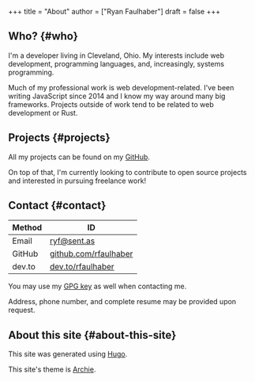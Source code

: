 +++
title = "About"
author = ["Ryan Faulhaber"]
draft = false
+++

## Who? {#who}

I'm a developer living in Cleveland, Ohio. My interests include web development, programming languages, and, increasingly, systems programming.

Much of my professional work is web development-related. I've been writing JavaScript since 2014 and I know my way around many big frameworks. Projects outside of work tend to be related to web development or Rust.

## Projects {#projects}

All my projects can be found on my [GitHub](https://github.com/rfaulhaber).

On top of that, I'm currently looking to contribute to open source projects and interested in pursuing freelance work!

## Contact {#contact}

| Method  | ID                                                                 |
| ------- | ------------------------------------------------------------------ |
| Email   | [ryf@sent.as](mailto:ryf@sent.as)                                  |
| GitHub  | [github.com/rfaulhaber](https://github.com/rfaulhaber)             |
| dev.to  | [dev.to/rfaulhaber](https://dev.to/rfaulhaber)                     |

You may use my [GPG key](https://keybase.io/rfaulhaber/pgp%5Fkeys.asc?fingerprint=a2205925f3b6c5b96f26c3cb544650c5a306061b) as well when contacting me.

Address, phone number, and complete resume may be provided upon request.

## About this site {#about-this-site}

This site was generated using [Hugo](https://gohugo.io).

This site's theme is [Archie](https://github.com/athul/archie).
